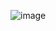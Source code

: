 ![image](https://github.com/0712Aishwarya/vidi-cloud/assets/127724572/9d28f012-723c-4bb7-803a-72816556d83f)
